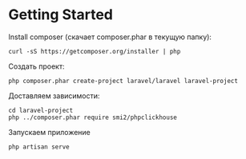 # Getting Started

Install composer (скачает composer.phar в текущую папку):

```
curl -sS https://getcomposer.org/installer | php
```

Создать проект:

```
php composer.phar create-project laravel/laravel laravel-project
```

Доставляем зависимости:

```
cd laravel-project
php ../composer.phar require smi2/phpclickhouse
```

Запускаем приложение

```
php artisan serve
```
